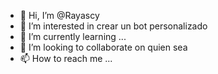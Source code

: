 - 👋 Hi, I’m @Rayascy
- 👀 I’m interested in crear un bot personalizado 
- 🌱 I’m currently learning ...
- 💞️ I’m looking to collaborate on quien sea
- 📫 How to reach me ...

<!---
Rayascy/Rayascy is a ✨ special ✨ repository because its `README.md` (this file) appears on your GitHub profile.
You can click the Preview link to take a look at your changes.
--->
